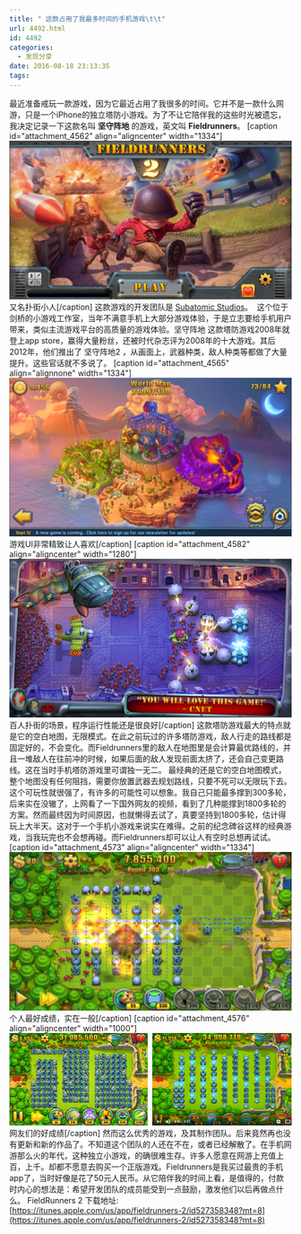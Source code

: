 ```yaml
---
title: " 这款占用了我最多时间的手机游戏\t\t"
url: 4492.html
id: 4492
categories:
  - 发现分享
date: 2016-08-18 23:13:35
tags:
---
```


最近准备戒玩一款游戏，因为它最近占用了我很多的时间。它并不是一款什么网游，只是一个iPhone的独立塔防小游戏。为了不让它陪伴我的这些时光被遗忘，我决定记录一下这款名叫 **坚守阵地** 的游戏，英文叫 **Fieldrunners**。 \[caption id="attachment_4562" align="aligncenter" width="1334"\]![fieldrunners2](../../images//2016/08/IMG_3764.png) 又名扑街小人\[/caption\] 这款游戏的开发团队是 [Subatomic Studios](http://subatomicstudios.com/)。  这个位于剑桥的小游戏工作室，当年不满意手机上大部分游戏体验，于是立志要给手机用户带来，类似主流游戏平台的高质量的游戏体验。坚守阵地 这款塔防游戏2008年就登上app store，赢得大量粉丝，还被时代杂志评为2008年的十大游戏。其后2012年，他们推出了 坚守阵地2 ，从画面上，武器种类，敌人种类等都做了大量提升。这些官话就不多说了。 \[caption id="attachment_4565" align="alignnone" width="1334"\]![IMG_3765](../../images//2016/08/IMG_3765.png) 游戏UI非常精致让人喜欢\[/caption\] \[caption id="attachment_4582" align="aligncenter" width="1280"\]![tgxr-vabQGzEDhApxkDoS28iyn-XZeejOfB1X6Ijd1rs9CXxNta6ip7r55U4ZOInhg=h900](../../images//2016/08/tgxr-vabQGzEDhApxkDoS28iyn-XZeejOfB1X6Ijd1rs9CXxNta6ip7r55U4ZOInhgh900.png) 百人扑街的场景，程序运行性能还是很良好\[/caption\] 这款塔防游戏最大的特点就是它的空白地图，无限模式。在此之前玩过的许多塔防游戏，敌人行走的路线都是固定好的，不会变化。而Fieldrunners里的敌人在地图里是会计算最优路线的，并且一堆敌人在往前冲的时候，如果后面的敌人发现前面太挤了，还会自己变更路线。这在当时手机塔防游戏里可谓独一无二。 最经典的还是它的空白地图模式，整个地图没有任何阻挡，需要你放置武器去规划路线，只要不死可以无限玩下去。这个可玩性就很强了，有许多的可能性可以想象。我自己只能最多撑到300多轮，后来实在没辙了，上网看了一下国外网友的视频，看到了几种能撑到1800多轮的方案。然而最终因为时间原因，也就懒得去试了，真要坚持到1800多轮，估计得玩上大半天。这对于一个手机小游戏来说实在难得。之前的纪念碑谷这样的经典游戏，当我玩完也不会想再碰。而Fieldrunners却可以让人有空时总想再试试。 \[caption id="attachment_4573" align="aligncenter" width="1334"\]![IMG_3684](../../images//2016/08/IMG_3684.jpg) 个人最好成绩，实在一般\[/caption\] \[caption id="attachment_4576" align="aligncenter" width="1000"\]![fieldrunners](../../images//2016/08/fieldrunners.png) 网友们的好成绩\[/caption\] 然而这么优秀的游戏，及其制作团队。后来竟然再也没有更新和新的作品了。不知道这个团队的人还在不在，或者已经解散了。在手机网游那么火的年代，这种独立小游戏，的确很难生存。许多人愿意在网游上充值上百，上千。却都不愿意去购买一个正版游戏。Fieldrunners是我买过最贵的手机app了，当时好像是花了50元人民币。从它陪伴我的时间上看，是值得的，付款时内心的想法是：希望开发团队的成员能受到一点鼓励，激发他们以后再做点什么。 FieldRunners 2 下载地址: [https://itunes.apple.com/us/app/fieldrunners-2/id527358348?mt=8](https://itunes.apple.com/us/app/fieldrunners-2/id527358348?mt=8)